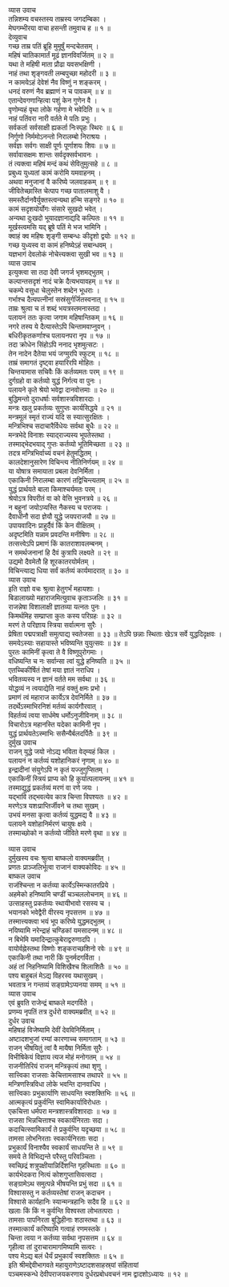 व्यास उवाच  
तन्निशम्य वचस्तस्य ताम्रस्य जगदम्बिका ।  
मेघगम्भीरया वाचा हसन्ती तमुवाच ह ॥ १ ॥  
देव्युवाच  
गच्छ ताम्र पतिं ब्रूहि मुमूर्षुं मन्दचेतसम् ।  
महिषं चातिकामार्तं मूढं ज्ञानविवर्जितम् ॥ २ ॥  
यथा ते महिषी माता प्रौढा यवसभक्षिणी ।  
नाहं तथा शृङ्गवती लम्बपुच्छा महोदरी ॥ ३ ॥  
न कामयेऽहं देवेशं नैव विष्णुं न शङ्करम् ।  
धनदं वरुणं नैव ब्रह्माणं न च पावकम् ॥ ४ ॥  
एतान्देवगणान्हित्वा पशुं केन गुणेन वै ।  
वृणोम्यहं वृथा लोके गर्हणा मे भवेदिति ॥ ५ ॥  
नाहं पतिंवरा नारी वर्तते मे पतिः प्रभुः ।  
सर्वकर्ता सर्वसाक्षी ह्यकर्ता निःस्पृहः स्थिरः ॥ ६ ॥  
निर्गुणो निर्ममोऽनन्तो निरालम्बो निराश्रयः ।  
सर्वज्ञः सर्वगः साक्षी पूर्णः पूर्णाशयः शिवः ॥ ७ ॥  
सर्वावासक्षमः शान्तः सर्वदृक्सर्वभावनः ।  
तं त्यक्त्वा महिषं मन्दं कथं सेवितुमुत्सहे ॥ ८ ॥  
प्रबुध्य युध्यतां कामं करोमि यमवाहनम् ।  
अथवा मनुजानां वै करिष्ये जलवाहकम् ॥ ९ ॥  
जीवितेच्छास्ति चेत्पाप गच्छ पातालमाशु वै ।  
समस्तैर्दानवैर्युक्तस्त्वन्यथा हन्मि सङ्गरे ॥ १० ॥  
कामं सदृशयोर्योगः संसारे सुखदो भवेत् ।  
अन्यथा दुःखदो भूयादज्ञानाद्यदि कल्पितः ॥ ११ ॥  
मूर्खस्त्वमसि यद्‌ ब्रूषे पतिं मे भज भामिनि ।  
क्वाहं क्व महिषः शृङ्गी सम्बन्धः कीदृशो द्वयोः ॥ १२ ॥  
गच्छ युध्यस्व वा कामं हनिष्येऽहं सबान्धवम् ।  
यज्ञभागं देवलोकं नोचेत्त्यक्त्वा सुखी भव ॥ १३ ॥  
व्यास उवाच  
इत्युक्त्वा सा तदा देवी जगर्ज भृशमद्‌भुतम् ।  
कल्पान्तसदृशं नादं चक्रे दैत्यभयावहम् ॥ १४ ॥  
चकम्पे वसुधा चेलुस्तेन शब्देन भूधराः ।  
गर्भाश्च दैत्यपत्नीनां सस्रंसुर्गर्जितस्वनात् ॥ १५ ॥  
ताम्रः श्रुत्वा च तं शब्दं भयत्रस्तमनास्तदा ।  
पलायनं ततः कृत्वा जगाम महिषान्तिकम् ॥ १६ ॥  
नगरे तस्य ये दैत्यास्तेऽपि चिन्तामवाप्नुवन् ।  
बधिरीकृतकर्णाश्च पलायनपरा नृप ॥ १७ ॥  
तदा क्रोधेन सिंहोऽपि ननाद भृशमुत्सटः ।  
तेन नादेन दैतेया भयं जग्मुरपि स्फुटम् ॥ १८ ॥  
ताम्रं समागतं दृष्ट्वा हयारिरपि मोहितः ।  
चिन्तयामास सचिवैः किं कर्तव्यमतः परम् ॥ १९ ॥  
दुर्गग्रहो वा कर्तव्यो युद्धं निर्गत्य वा पुनः ।  
पलायने कृते श्रेयो भवेद्वा दानवोत्तमाः ॥ २० ॥  
बुद्धिमन्तो दुराधर्षाः सर्वशास्त्रविशारदाः ।  
मन्त्रः खलु प्रकर्तव्यः सुगुप्तः कार्यसिद्धये ॥ २१ ॥  
मन्त्रमूलं स्मृतं राज्यं यदि स स्यात्सुरक्षितः ।  
मन्त्रिभिश्च सदाचारैर्विधेयः सर्वथा बुधैः ॥ २२ ॥  
मन्त्रभेदे विनाशः स्याद्‌राज्यस्य भूपतेस्तथा ।  
तस्माद्‌भेदभयाद्‌ गुप्तः कर्तव्यो भूतिमिच्छता ॥ २३ ॥  
तदत्र मन्त्रिभिर्वाच्यं वचनं हेतुमद्धितम् ।  
कालदेशानुसारेण विचिन्त्य नीतिनिर्णयम् ॥ २४ ॥  
या योषात्र समायाता प्रबला देवनिर्मिता ।  
एकाकिनी निरालम्बा कारणं तद्विचिन्त्यताम् ॥ २५ ॥  
युद्धं प्रार्थयते बाला किमाश्चर्यमतः परम् ।  
श्रेयोऽत्र विपरीतं वा को वेत्ति भुवनत्रये ॥ २६ ॥  
न बहूनां जयोऽप्यस्ति नैकस्य च पराजयः ।  
दैवाधीनौ सदा ज्ञेयौ युद्धे जयपराजयौ ॥ २७ ॥  
उपायवादिनः प्राहुर्दैवं किं केन वीक्षितम् ।  
अदृष्टमिति यन्नाम प्रवदन्ति मनीषिणः ॥ २८ ॥  
तत्सत्त्वेऽपि प्रमाणं किं कातराशावलम्बनम् ।  
न समर्थजनानां हि दैवं कुत्रापि लक्ष्यते ॥ २९ ॥  
उद्यमो दैवमेतौ हि शूरकातरयोर्मतम् ।  
विचिन्त्याद्य धिया सर्वं कर्तव्यं कार्यमादरात् ॥ ३० ॥  
व्यास उवाच  
इति राज्ञो वचः श्रुत्वा हेतुगर्भं महायशाः ।  
बिडालाख्यो महाराजमित्युवाच कृताञ्जलिः ॥ ३१ ॥  
राजन्नेषा विशालाक्षी ज्ञातव्या यत्नतः पुनः ।  
किमर्थमिह सम्प्राप्ता कुतः कस्य परिग्रहः ॥ ३२ ॥  
मरणं ते परिज्ञाय स्त्रिया सर्वात्मना सुरैः ।  
प्रेषिता पद्मपत्राक्षी समुत्पाद्य स्वतेजसा ॥ ३३ ॥
तेऽपि छन्नाः स्थिताः खेऽत्र सर्वे युद्धदिदृक्षवः ।  
समयेऽस्याः सहायास्ते भविष्यन्ति युयुत्सवः ॥ ३४ ॥  
पुरतः कामिनीं कृत्वा ते वै विष्णुपुरोगमाः ।  
वधिष्यन्ति च नः सर्वान्सा त्वां युद्धे हनिष्यति ॥ ३५ ॥  
एतच्चिकीर्षितं तेषां मया ज्ञातं नराधिप ।  
भवितव्यस्य न ज्ञानं वर्तते मम सर्वथा ॥ ३६ ॥  
योद्धव्यं न त्वयाद्येति नाहं वक्तुं क्षमः प्रभो ।  
प्रमाणं त्वं महाराज कार्येऽत्र देवनिर्मिते ॥ ३७ ॥  
तदर्थेऽस्माभिरनिशं मर्तव्यं कार्यगौरवात् ।  
विहर्तव्यं त्वया सार्धमेष धर्मोऽनुजीविनाम् ॥ ३८ ॥  
विचारोऽत्र महानस्ति यदेका कामिनी नृप ।  
युद्धं प्रार्थयतेऽस्माभिः ससैन्यैर्बलदर्पितैः ॥ ३९ ॥  
दुर्मुख उवाच  
राजन् युद्धे जयो नोऽद्य भविता वेद्म्यहं किल ।  
पलायनं न कर्तव्यं यशोहानिकरं नृणाम् ॥ ४० ॥  
इन्द्रादीनां संयुगेऽपि न कृतं यज्जुगुप्सितम् ।  
एकाकिनीं स्त्रियं प्राप्य को हि कुर्यात्पलायनम् ॥ ४१ ॥  
तस्माद्युद्धं प्रकर्तव्यं मरणं वा रणे जयः ।  
यद्‌भावि तद्‌भवत्येव कात्र चिन्ता विपश्यतः ॥ ४२ ॥  
मरणेऽत्र यशःप्राप्तिर्जीवने च तथा सुखम् ।  
उभयं मनसा कृत्वा कर्तव्यं युद्धमद्य वै ॥ ४३ ॥  
पलायने यशोहानिर्मरणं चायुषः क्षये ।  
तस्माच्छोको न कर्तव्यो जीविते मरणे वृथा ॥ ४४ ॥  
  
व्यास उवाच  
दुर्मुखस्य वचः श्रुत्वा बाष्कलो वाक्यमब्रवीत् ।  
प्रणतः प्राञ्जलिर्भूत्वा राजानं वाक्यकोविदः ॥ ४५ ॥  
बाष्कल उवाच  
राजंश्चिन्ता न कर्तव्या कार्येऽस्मिन्कातरप्रिये ।  
अहमेको हनिष्यामि चण्डीं चञ्चललोचनाम् ॥ ४६ ॥  
उत्साहस्तु प्रकर्तव्यः स्थायीभावो रसस्य च ।  
भयानको भवेद्वैरी वीरस्य नृपसत्तम ॥ ४७ ॥  
तस्मात्त्यक्त्वा भयं भूप करिष्ये युद्धमद्‌भुतम् ।  
नयिष्यामि नरेन्द्राहं चण्डिकां यमसादनम् ॥ ४८ ॥  
न बिभेमि यमादिन्द्रात्कुबेराद्वरुणादपि ।  
वायोर्वह्नेस्तथा विष्णोः शङ्कराच्छशिनो रवेः ॥ ४९ ॥  
एकाकिनी तथा नारी किं पुनर्मदगर्विता ।  
अहं तां निहनिष्यामि विशिखैश्च शिलाशितैः ॥ ५० ॥  
पश्य बाहुबलं मेऽद्य विहरस्व यथासुखम् ।  
भवतात्र न गन्तव्यं सङ्ग्रामेऽप्यनया समम् ॥ ५१ ॥  
व्यास उवाच  
एवं ब्रुवति राजेन्द्रं बाष्कले मदगर्विते ।  
प्रणम्य नृपतिं तत्र दुर्धरो वाक्यमब्रवीत् ॥ ५२ ॥  
दुर्धर उवाच  
महिषाहं विजेष्यामि देवीं देवविनिर्मिताम् ।  
अष्टादशभुजां रम्यां कारणाच्च समागताम् ॥ ५३ ॥  
राजन् भीषयितुं त्वां वै मायैषा निर्मिता सुरैः ।  
विभीषिकेयं विज्ञाय त्यज मोहं मनोगतम् ॥ ५४ ॥  
राजनीतिरियं राजन् मन्त्रिकृत्यं तथा शृणु ।  
सात्त्विका राजसाः केचित्तामसाश्च तथापरे ॥ ५५ ॥  
मन्त्रिणस्त्रिविधा लोके भवन्ति दानवाधिप ।  
सात्त्विकाः प्रभुकार्याणि साधयन्ति स्वशक्तिभिः ॥ ५६ ॥  
आत्मकृत्यं प्रकुर्वन्ति स्वामिकार्याविरोधतः ।  
एकचित्ता धर्मपरा मन्त्रशास्त्रविशारदाः ॥ ५७ ॥  
राजसा भिन्नचित्ताश्च स्वकार्यनिरताः सदा ।  
कदाचित्स्वामिकार्यं ते प्रकुर्वन्ति यदृच्छया ॥ ५८ ॥  
तामसा लोभनिरताः स्वकार्यनिरताः सदा ।  
प्रभुकार्यं विनाश्यैव स्वकार्यं साधयन्ति ते ॥ ५९ ॥  
समये ते विभिद्यन्ते परैस्तु परिवञ्चिताः ।  
स्वच्छिद्रं शत्रुपक्षीयान्निर्दिशन्ति गृहस्थिताः ॥ ६० ॥  
कार्यभेदकरा नित्यं कोशगुप्तासिवत्सदा ।  
सङ्ग्रामेऽथ समुत्पन्ने भीषयन्ति प्रभुं सदा ॥ ६१ ॥  
विश्वासस्तु न कर्तव्यस्तेषां राजन् कदाचन ।  
विश्वासे कार्यहानिः स्यान्मन्त्रहानिः सदैव हि ॥ ६२ ॥  
खलाः किं किं न कुर्वन्ति विश्वस्ता लोभतत्पराः ।  
तामसाः पापनिरता बुद्धिहीनाः शठास्तथा ॥ ६३ ॥  
तस्मात्कार्यं करिष्यामि गत्वाहं रणमस्तके ।  
चिन्ता त्वया न कर्तव्या सर्वथा नृपसत्तम ॥ ६४ ॥  
गृहीत्वा तां दुराचारामागमिष्यामि सत्वरः ।  
पश्य मेऽद्य बलं धैर्यं प्रभुकार्यं स्वशक्तितः ॥ ६५ ॥  
इति श्रीमद्देवीभागवते महायुराणेऽष्टादशसाहस्र्यां संहितायां  
पञ्चमस्कन्धे देवीपराजयकरणाय दुर्धरप्रबोधवचनं नाम द्वादशोऽध्यायः ॥ १२ ॥
